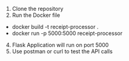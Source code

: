 1. Clone the repository
2. Run the Docker file
  - docker build -t receipt-processor .
  - docker run -p 5000:5000 receipt-processor
4. Flask Application will run on port 5000
5. Use postman or curl to test the API calls
